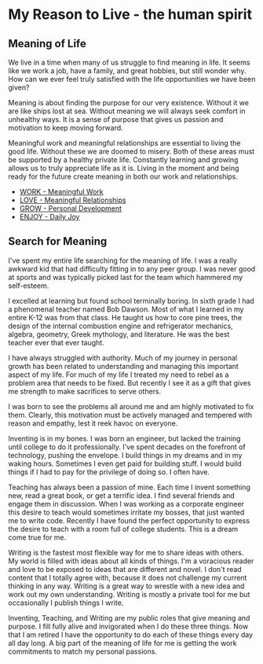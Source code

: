 # My Reason to Live - the human spirit

## Meaning of Life

We live in a time when many of us struggle to find meaning in life. It seems
like we work a  job, have a family, and great hobbies, but still wonder why.
How can we ever feel truly satisfied  with the life opportunities we have been
given?

Meaning is about finding the purpose for our very existence. Without it we are
like ships lost  at sea.  Without meaning we will always seek comfort in
unhealthy ways.  It is a sense of purpose  that gives us passion and motivation
to keep moving forward.

Meaningful work and meaningful relationships are essential to living the good
life. Without these  we are doomed to misery.  Both of these areas must be
supported by a healthy private life.  Constantly learning and growing allows us
to truly appreciate life as it is.  Living in the  moment and being ready for
the future create meaning in both our work and relationships.

* [WORK - Meaningful Work](Work)
* [LOVE - Meaningful Relationships](Love)
* [GROW - Personal Development](Grow)
* [ENJOY - Daily Joy](Enjoy)


## Search for Meaning

I've spent my entire life searching for the meaning of life.  I was a really
awkward kid that had difficulty fitting in to any peer group.  I was never good
at sports and was typically  picked last for the team which hammered my
self-esteem.

I excelled at learning but found school terminally boring. In sixth grade I had
a phenomenal teacher named Bob Dawson.  Most of what I learned in my entire K-12
was from that class.  He taught us how to core pine trees, the design of the
internal combustion engine and refrigerator mechanics, algebra, geometry, Greek
mythology, and literature.  He was the best teacher ever that ever taught.

I have always struggled with authority.  Much of my journey in personal growth
has been related to understanding and managing this important aspect of my life.
 For much of my life I treated my need to rebel as a  problem area that needs to
be fixed. But recently I see it as a gift that gives me strength to make 
sacrifices to serve others. 

I was born to see the problems all around me and am highly motivated to fix
them.  Clearly, this motivation must be actively managed and tempered with
reason and empathy, lest it reek havoc on everyone.

Inventing is in my bones.  I was born an engineer, but lacked the training until
college to do it professionally. I've spent decades on the forefront of
technology, pushing the envelope. I build things in my dreams and in  my waking
hours.  Sometimes I even get paid for building stuff. I would build things if I
had to pay for the privilege of doing so.  I often have.

Teaching has always been a passion of mine.  Each time I invent something new,
read a great book, or get a terrific idea.  I find several friends and engage
them in discussion.  When I was working as a corporate engineer this desire to
teach would sometimes irritate my bosses, that just wanted  me to write code.
Recently I have found the perfect opportunity to express the desire to teach
with a room full of college students.  This is a dream come true for me.

Writing is the fastest most flexible way for me to share ideas with others. My
world is filled with ideas about all kinds of things. I'm a voracious reader and
love to be exposed to ideas that are different and novel.  I don't read content
that I totally agree with, because it does not challenge my current thinking in
any way.  Writing is a great way to wrestle with a new idea and work out my own
understanding.  Writing is mostly a private tool for me but occasionally I
publish things I write.

Inventing, Teaching, and Writing are my public roles that give meaning and
purpose. I fill fully  alive and invigorated when I do these three things. Now
that I am retired I have the opportunity to do each of these things every day
all day long.  A big part of the meaning of life for me is getting the work
commitments to match my personal passions.
